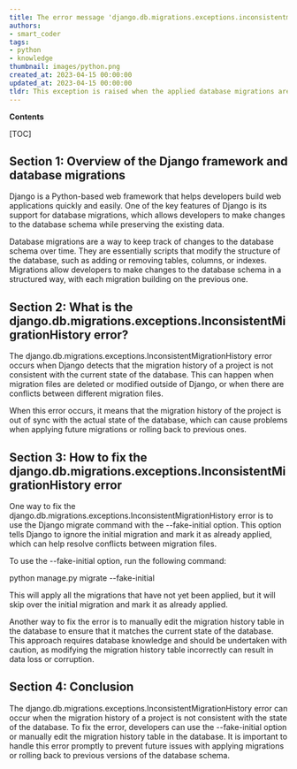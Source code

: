 ```yaml
---
title: The error message 'django.db.migrations.exceptions.inconsistentmigrationhistory' could be restated as 'an issue exists with the migration history in django's database module.'
authors:
- smart_coder
tags:
- python
- knowledge
thumbnail: images/python.png
created_at: 2023-04-15 00:00:00
updated_at: 2023-04-15 00:00:00
tldr: This exception is raised when the applied database migrations are not consistent with the recorded migration history in Django.
---
```


**Contents**

[TOC]

Section 1: Overview of the Django framework and database migrations
-------------------------------------------------------------

Django is a Python-based web framework that helps developers build web applications quickly and easily. One of the key features of Django is its support for database migrations, which allows developers to make changes to the database schema while preserving the existing data.

Database migrations are a way to keep track of changes to the database schema over time. They are essentially scripts that modify the structure of the database, such as adding or removing tables, columns, or indexes. Migrations allow developers to make changes to the database schema in a structured way, with each migration building on the previous one.

Section 2: What is the django.db.migrations.exceptions.InconsistentMigrationHistory error?
--------------------------------------------------------------------------------------------------

The django.db.migrations.exceptions.InconsistentMigrationHistory error occurs when Django detects that the migration history of a project is not consistent with the current state of the database. This can happen when migration files are deleted or modified outside of Django, or when there are conflicts between different migration files.

When this error occurs, it means that the migration history of the project is out of sync with the actual state of the database, which can cause problems when applying future migrations or rolling back to previous ones.

Section 3: How to fix the django.db.migrations.exceptions.InconsistentMigrationHistory error
---------------------------------------------------------------------------------------------------

One way to fix the django.db.migrations.exceptions.InconsistentMigrationHistory error is to use the Django migrate command with the --fake-initial option. This option tells Django to ignore the initial migration and mark it as already applied, which can help resolve conflicts between migration files.

To use the --fake-initial option, run the following command:

python manage.py migrate --fake-initial

This will apply all the migrations that have not yet been applied, but it will skip over the initial migration and mark it as already applied.

Another way to fix the error is to manually edit the migration history table in the database to ensure that it matches the current state of the database. This approach requires database knowledge and should be undertaken with caution, as modifying the migration history table incorrectly can result in data loss or corruption.

Section 4: Conclusion
----------------------

The django.db.migrations.exceptions.InconsistentMigrationHistory error can occur when the migration history of a project is not consistent with the state of the database. To fix the error, developers can use the --fake-initial option or manually edit the migration history table in the database. It is important to handle this error promptly to prevent future issues with applying migrations or rolling back to previous versions of the database schema.
